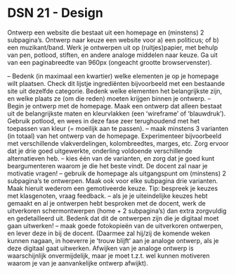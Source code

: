 # DSN 21 - Design
Ontwerp een website die bestaat uit een homepage en (minstens) 2 subpaginaʼs. Ontwerp naar keuze een website voor a) een politicus; of b) een muzikant/band. Werk je ontwerpen uit op (ruitjes)papier, met behulp van pen, potlood, stiften, en andere analoge middelen naar keuze. Ga uit van een paginabreedte van 960px (ongeacht grootte browservenster).

– Bedenk (in maximaal een kwartier) welke elementen je op je homepage wilt plaatsen. Check dit lijstje ingrediënten bijvoorbeeld met een bestaande site uit dezelfde categorie. Bedenk welke elementen het belangrijkste zijn, en welke plaats ze (om die reden) moeten krijgen binnen je ontwerp.
– Begin je ontwerp met de homepage. Maak een ontwerp dat alleen bestaat uit de belangrijkste maten en kleurvlakken (een ʻwireframeʼ of ʻblauwdrukʼ). Gebruik potlood, en wees in deze fase zeer terughoudend met het toepassen van kleur (= moeilijk aan te passen).
– maak minstens 3 varianten (in totaal) van het ontwerp van de homepage. Experimenteer bijvoorbeeld met verschillende vlakverdelingen, kolombreedtes, marges, etc. Zorg ervoor dat je drie goed uitgewerkte, onderling voldoende verschillende alternatieven heb.
– kies één van de varianten, en zorg dat je goed kunt beargumenteren waarom je die het beste vindt. De docent zal naar je motivatie vragen!
– gebruik de homepage als uitgangspunt om (minstens) 2 subpaginaʼs te ontwerpen. Maak ook voor elke subpagina drie varianten. Maak hieruit wederom een gemotiveerde keuze. Tip: bespreek je keuzes met klasgenoten, vraag feedback.
– als je je uiteindelijke keuzes hebt gemaakt en al je ontwerpen hebt besproken met de docent, werk de uitverkoren schermontwerpen (home + 2 subpaginaʼs) dan extra zorgvuldig en gedetailleerd uit. Bedenk dat dit de ontwerpen zijn die je digitaal moet gaan uitwerken!
– maak goede fotokopieën van de uitverkoren ontwerpen, en lever deze in bij de docent. (Daarmee zal hij/zij de komende weken kunnen nagaan, in hoeverre je ʻtrouw blijftʼ aan je analoge ontwerp, als je deze digitaal gaat uitwerken. Afwijken van je analoge ontwerp is waarschijnlijk onvermijdelijk, maar je moet t.z.t. wel kunnen motiveren waarom je van je aanvankelijke ontwerp afwijkt).
